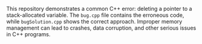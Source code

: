 This repository demonstrates a common C++ error: deleting a pointer to a stack-allocated variable.  The `bug.cpp` file contains the erroneous code, while `bugSolution.cpp` shows the correct approach.  Improper memory management can lead to crashes, data corruption, and other serious issues in C++ programs.